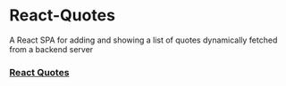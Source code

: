 # React-Quotes
A React SPA for adding and showing a list of quotes dynamically fetched from a backend server
### <a href="https://react-router-quotes-b2c0c.web.app/quotes"> React Quotes </a>
